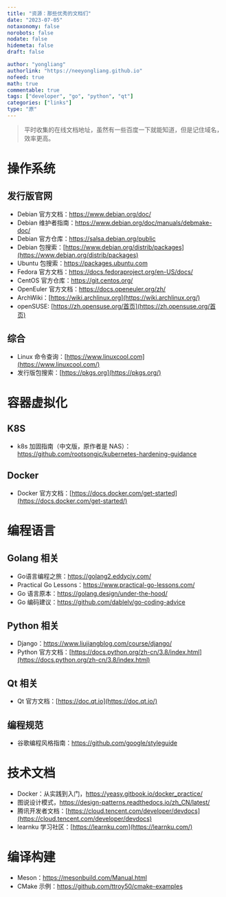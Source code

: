 ```yaml
---
title: "资源：那些优秀的文档们"
date: "2023-07-05"
notaxonomy: false
norobots: false
nodate: false
hidemeta: false
draft: false

author: "yongliang"
authorlink: "https://neeyongliang.github.io"
nofeed: true
math: true
commentable: true
tags: ["developer", "go", "python", "qt"]
categories: ["links"]
type: "原"
---
```


> 平时收集的在线文档地址，虽然有一些百度一下就能知道，但是记住域名，效率更高。

# 操作系统
## 发行版官网
- Debian 官方文档：https://www.debian.org/doc/
- Debian 维护者指南：https://www.debian.org/doc/manuals/debmake-doc/
- Debian 官方仓库：https://salsa.debian.org/public
- Debian 包搜索：[https://www.debian.org/distrib/packages](https://www.debian.org/distrib/packages)
- Ubuntu 包搜索：https://packages.ubuntu.com
- Fedora 官方文档：https://docs.fedoraproject.org/en-US/docs/
- CentOS 官方仓库：https://git.centos.org/
- OpenEuler 官方文档：https://docs.openeuler.org/zh/
- ArchWiki：[https://wiki.archlinux.org](https://wiki.archlinux.org/)
- openSUSE: [https://zh.opensuse.org/首页](https://zh.opensuse.org/首页)

## 综合
- Linux 命令查询：[https://www.linuxcool.com](https://www.linuxcool.com/)
- 发行版包搜索：[https://pkgs.org](https://pkgs.org/)

# 容器虚拟化
## K8S
- k8s 加固指南（中文版，原作者是 NAS）：https://github.com/rootsongjc/kubernetes-hardening-guidance

## Docker
- Docker 官方文档：[https://docs.docker.com/get-started](https://docs.docker.com/get-started/)

# 编程语言
## Golang 相关
- Go语言编程之旅：https://golang2.eddycjy.com/
- Practical Go Lessons：https://www.practical-go-lessons.com/
- Go 语言原本：https://golang.design/under-the-hood/
- Go 编码建议：https://github.com/dablelv/go-coding-advice

## Python 相关
- Django：https://www.liujiangblog.com/course/django/
- Python 官方文档：[https://docs.python.org/zh-cn/3.8/index.html](https://docs.python.org/zh-cn/3.8/index.html)

## Qt 相关
- Qt 官方文档：[https://doc.qt.io](https://doc.qt.io/)

## 编程规范
- 谷歌编程风格指南：https://github.com/google/styleguide

# 技术文档
- Docker：从实践到入门，https://yeasy.gitbook.io/docker_practice/
- 图说设计模式，https://design-patterns.readthedocs.io/zh_CN/latest/
- 腾讯开发者文档：[https://cloud.tencent.com/developer/devdocs](https://cloud.tencent.com/developer/devdocs)
- learnku 学习社区：[https://learnku.com](https://learnku.com/)

# 编译构建
- Meson：https://mesonbuild.com/Manual.html
- CMake 示例：https://github.com/ttroy50/cmake-examples
